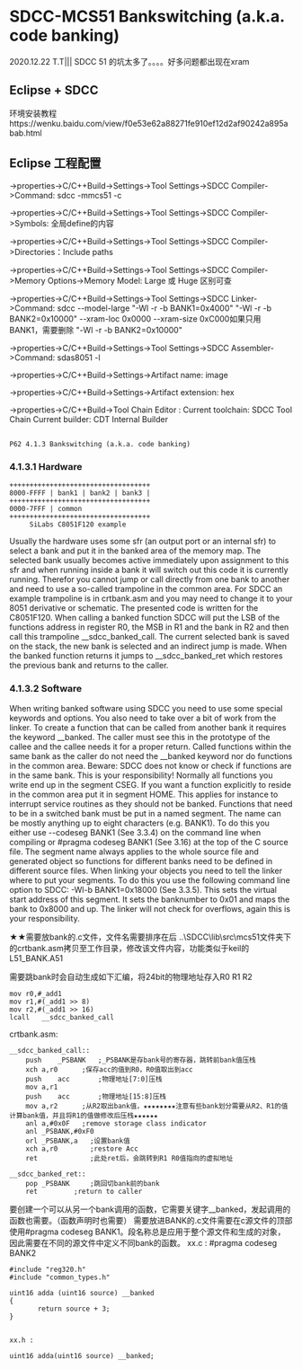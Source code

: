 # SDCC-MCS51 Bankswitching (a.k.a. code banking)

2020.12.22  T.T|||    SDCC 51 的坑太多了。。。。好多问题都出现在xram

## Eclipse + SDCC 
环境安装教程https://wenku.baidu.com/view/f0e53e62a88271fe910ef12d2af90242a895abab.html

## Eclipse 工程配置
->properties->C/C++Build->Settings->Tool Settings->SDCC Compiler->Command:  sdcc -mmcs51 -c

->properties->C/C++Build->Settings->Tool Settings->SDCC Compiler->Symbols: 全局define的内容

->properties->C/C++Build->Settings->Tool Settings->SDCC Compiler->Directories：Include paths

->properties->C/C++Build->Settings->Tool Settings->SDCC Compiler->Memory Options->Memory Model: Large 或 Huge    区别可查<SDCC Compiler User Guide>

->properties->C/C++Build->Settings->Tool Settings->SDCC Linker->Command:
sdcc --model-large "-Wl -r -b BANK1=0x4000" "-Wl -r -b BANK2=0x10000" --xram-loc 0x0000  --xram-size 0xC000如果只用BANK1，需要删除 "-Wl -r -b BANK2=0x10000"

->properties->C/C++Build->Settings->Tool Settings->SDCC Assembler->Command: sdas8051 -l

->properties->C/C++Build->Settings->Artifact name: image

->properties->C/C++Build->Settings->Artifact extension: hex

->properties->C/C++Build->Tool Chain Editor : Current toolchain: SDCC Tool Chain   Current builder: CDT Internal Builder


## <SDCC Compiler User Guide>
    P62 4.1.3 Bankswitching (a.k.a. code banking)
	
### 4.1.3.1 Hardware

	+++++++++++++++++++++++++++++++++++
	8000-FFFF | bank1 | bank2 | bank3 |
	+++++++++++++++++++++++++++++++++++
	0000-7FFF | common 
	+++++++++++++++++++++++++++++++++++
	     SiLabs C8051F120 example
     
Usually the hardware uses some sfr (an output port or an internal sfr) to select a bank and put it in the banked area of the memory map. The selected bank usually becomes active immediately upon assignment to this sfr and when running inside a bank it will switch out this code it is currently running. Therefor you cannot jump or call directly from one bank to another and need to use a so-called trampoline in the common area. For SDCC an example trampoline is in crtbank.asm and you may need to change it to your 8051 derivative or schematic. The presented code is written for the C8051F120.
When calling a banked function SDCC will put the LSB of the functions address in register R0, the MSB in R1 and the bank in R2 and then call this trampoline __sdcc_banked_call. The current selected bank is saved on the stack, the new bank is selected and an indirect jump is made. When the banked function returns it jumps to __sdcc_banked_ret which restores the previous bank and returns to the caller.

### 4.1.3.2 Software
When writing banked software using SDCC you need to use some special keywords and options. You also need to take over a bit of work from the linker.
To create a function that can be called from another bank it requires the keyword __banked. The caller must see this in the prototype of the callee and the callee needs it for a proper return. Called functions within the same bank as the caller do not need the __banked keyword nor do functions in the common area. Beware: SDCC
does not know or check if functions are in the same bank. This is your responsibility!
Normally all functions you write end up in the segment CSEG. If you want a function explicitly to reside in the common area put it in segment HOME. This applies for instance to interrupt service routines as they should not be banked.
Functions that need to be in a switched bank must be put in a named segment. The name can be mostly anything up to eight characters (e.g. BANK1). To do this you either use --codeseg BANK1 (See 3.3.4) on the command line when compiling or #pragma codeseg BANK1 (See 3.16) at the top of the C source file. The segment name always applies to the whole source file and generated object so functions for different banks need to be defined in different source files.
When linking your objects you need to tell the linker where to put your segments. To do this you use the following command line option to SDCC: -Wl-b BANK1=0x18000 (See 3.3.5). This sets the virtual start address of this segment. It sets the banknumber to 0x01 and maps the bank to 0x8000 and up. The linker will not check for overflows, again this is your responsibility.

★★需要放bank的.c文件，文件名需要排序在后
..\SDCC\lib\src\mcs51文件夹下的crtbank.asm拷贝至工作目录，修改该文件内容，功能类似于keil的L51_BANK.A51

需要跳bank时会自动生成如下汇编，将24bit的物理地址存入R0 R1 R2

	mov	r0,#_add1
	mov	r1,#(_add1 >> 8)
	mov	r2,#(_add1 >> 16)
	lcall	__sdcc_banked_call

crtbank.asm:

	__sdcc_banked_call::
		push	_PSBANK   ;_PSBANK是存bank号的寄存器，跳转前bank值压栈
		xch	a,r0      ;保存acc的值到R0，R0值取出到acc
		push	acc       ;物理地址[7:0]压栈
		mov	a,r1
		push	acc       ;物理地址[15:8]压栈
		mov	a,r2      ;从R2取出bank值，★★★★★★★★注意有些bank划分需要从R2、R1的值计算bank值，并且将R1的值做修改后压栈★★★★★★
		anl	a,#0x0F   ;remove storage class indicator
		anl	_PSBANK,#0xF0
		orl	_PSBANK,a   ;设置bank值
		xch	a,r0	    ;restore Acc
		ret	            ;此处ret后，会跳转到R1 R0值指向的虚拟地址

	__sdcc_banked_ret::
		pop	_PSBANK		;跳回切bank前的bank
		ret			;return to caller


要创建一个可以从另一个bank调用的函数，它需要关键字__banked，发起调用的函数也需要。（函数声明时也需要）
需要放进BANK的.c文件需要在c源文件的顶部使用#pragma codeseg BANK1。段名称总是应用于整个源文件和生成的对象，因此需要在不同的源文件中定义不同bank的函数。
	xx.c :
	#pragma codeseg BANK2
	
	#include "reg320.h"
	#include "common_types.h"
	
	uint16 adda (uint16 source) __banked
	{
	       return source + 3;
	}


	xx.h :
	
	uint16 adda(uint16 source) __banked;
